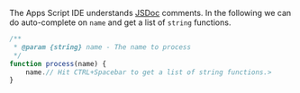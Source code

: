 The Apps Script IDE understands [JSDoc](https://jsdoc.app/) comments.
In the following we can do auto-complete on `name` and get a list of `string` functions.
```js
/**
 * @param {string} name - The name to process
 */
function process(name) {
	name.// Hit CTRL+Spacebar to get a list of string functions.>
}
```
